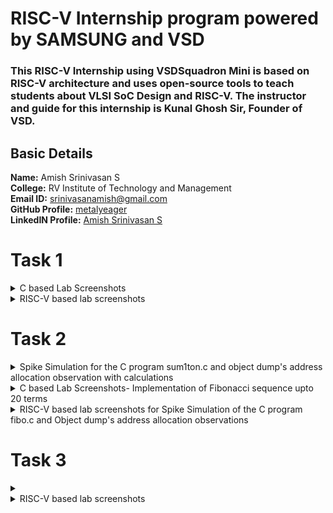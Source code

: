 # RISC-V Internship program powered by SAMSUNG and VSD
### This RISC-V Internship using VSDSquadron Mini is based on RISC-V architecture and uses open-source tools to teach students about VLSI SoC Design and RISC-V. The instructor and guide for this internship is Kunal Ghosh Sir, Founder of VSD.

##  Basic Details

**Name:** Amish Srinivasan S  
**College:** RV Institute of Technology and Management                                         
**Email ID:** srinivasanamish@gmail.com  
**GitHub Profile:** [metalyeager](https://github.com/metalyeager)  
**LinkedIN Profile:** [Amish Srinivasan S](https://www.linkedin.com/in/amish-srinivasan-528448298/)


# Task 1
<details>
<summary>C based Lab Screenshots</summary>
<br>
 
![WhatsApp Image 2025-01-06 at 23 46 13_907fca43](https://github.com/user-attachments/assets/10dd4878-caa1-4dea-829b-4790631abd14)
</details>
<details>
<summary>RISC-V based lab screenshots</summary>
<br>

![WhatsApp Image 2025-01-07 at 00 12 41_5a49a897](https://github.com/user-attachments/assets/6268329b-f886-4582-bee8-b68b192e2e1a)


</details>

# Task 2
<details>
<summary>Spike Simulation for the C program sum1ton.c and object dump's address allocation observation with calculations</summary>
<br>
  
![WhatsApp Image 2025-01-13 at 20 16 02_5119eabd](https://github.com/user-attachments/assets/c42f5b5c-d0b2-43f1-a712-e12052719eba)

![WhatsApp Image 2025-01-13 at 20 16 19_d92527c5](https://github.com/user-attachments/assets/fd848642-9feb-4b08-ab01-a2d76420bbe1)

![WhatsApp Image 2025-01-13 at 20 15 31_4924468d](https://github.com/user-attachments/assets/15519792-834f-4e38-8b3b-1276f36c0e45)

</details>
<details>
<summary>C based Lab Screenshots- Implementation of Fibonacci sequence upto 20 terms</summary>
<br>
  
  ![WhatsApp Image 2025-01-13 at 21 19 10_cece3c16](https://github.com/user-attachments/assets/78b3572c-e270-4ecc-886e-e2ef2528dee6)
</details>
<details>
<summary>RISC-V based lab screenshots for Spike Simulation of the C program fibo.c and Object dump's address allocation observations</summary>
<br>
  
#### Using -O1 compilation algorithm

![WhatsApp Image 2025-01-15 at 14 07 13_46162e79](https://github.com/user-attachments/assets/0dc6e7ed-e43c-435d-981d-08cfb325e9e9)
#### Using -Ofast compliation algorithm

![WhatsApp Image 2025-01-15 at 14 13 52_7dc94361](https://github.com/user-attachments/assets/4226492f-4eec-4740-b72d-e09f2e680537)

</details>

# Task 3
<details>
<summary></summary>
<br>

 ![Image](https://github.com/user-attachments/assets/3a30a7f2-4067-4784-a5a4-af0e47cf8d41)
 
Instruction 1
Instruction: lui a2, 0x1
Type: U-Type
Opcode: 0110111 (lui)
Destination Register: a2 = x12 → 01100
Immediate: 0x1 → 00000000000000000001 (20 bits)
Overall Encoding:
00000000000000000001 | 01100 | 0110111

Instruction 2
Instruction: lui a0, 0x21
Type: U-Type
Opcode: 0110111 (lui)
Destination Register: a0 = x10 → 01010
Immediate: 0x21 → 00000000000100001 (20 bits)
Overall Encoding:
00000000000100001 | 01010 | 0110111

Instruction 3
Instruction: addi sp, sp, -16
Type: I-Type
Opcode: 0010011 (addi)
Destination Register: sp = x2 → 00010
Source Register: sp = x2 → 00010
Immediate: -16 → 1111111111110000 (12 bits, sign-extended)
Overall Encoding:
1111111111110000 | 00010 | 000 | 00010 | 0010011

Instruction 4
Instruction: addi a2, a2, 954
Type: I-Type
Opcode: 0010011 (addi)
Destination Register: a2 = x12 → 01100
Source Register: a2 = x12 → 01100
Immediate: 954 → 0011101010 (12 bits, sign-extended)
Overall Encoding:
0011101010 | 01100 | 000 | 01100 | 0010011

Instruction 5
Instruction: addi a1, a1, 100
Type: I-Type
Opcode: 0010011 (addi)
Destination Register: a1 = x11 → 01011
Source Register: a1 = x11 → 01011
Immediate: 100 → 00000001100100 (12 bits, sign-extended)
Overall Encoding:
00000001100100 | 01011 | 000 | 01011 | 0010011

Instruction 6
Instruction: addi a0, a0, 384
Type: I-Type
Opcode: 0010011 (addi)
Destination Register: a0 = x10 → 01010
Source Register: a0 = x10 → 01010
Immediate: 384 → 00000110000000 (12 bits, sign-extended)
Overall Encoding:
00000110000000 | 01010 | 000 | 01010 | 0010011

Instruction 7
Instruction: sd ra, 8(sp)
Type: S-Type
Opcode: 0100011 (sd)
Source Register: ra = x1 → 00001
Base Register: sp = x2 → 00010
Immediate: 8 → 0000000001000 (split into imm[11:5] and imm[4:0])
Overall Encoding:
0000000 | 00001 | 00010 | 010 | 0001000 | 0100011

Instruction 8
Instruction: jal ra, 1040c
Type: J-Type
Opcode: 1101111 (jal)
Destination Register: ra = x1 → 00001
Offset: 1040c → 00010000000000001100 (20 bits, sign-extended)
Overall Encoding:
00010000000000001100 | 00001 | 1101111

Instruction 9
Instruction: ld ra, 8(sp)
Type: I-Type
Opcode: 0000011 (ld)
Destination Register: ra = x1 → 00001
Base Register: sp = x2 → 00010
Immediate: 8 → 0000000001000 (12 bits, sign-extended)
Overall Encoding:
0000000001000 | 00010 | 011 | 00001 | 0000011

Instruction 10
Instruction: addi a0, a0, 0
Type: I-Type
Opcode: 0010011 (addi)
Destination Register: a0 = x10 → 01010
Source Register: a0 = x10 → 01010
Immediate: 0 → 000000000000 (12 bits, sign-extended)
Overall Encoding:
000000000000 | 01010 | 000 | 01010 | 0010011

Instruction 11
Instruction: addi sp, sp, 16
Type: I-Type
Opcode: 0010011 (addi)
Destination Register: sp = x2 → 00010
Source Register: sp = x2 → 00010
Immediate: 16 → 00000000010000 (12 bits, sign-extended)
Overall Encoding:
00000000010000 | 00010 | 000 | 00010 | 0010011

Instruction 12
Instruction: ret
Type: I-Type (jalr)
Opcode: 1100111 (jalr)
Destination Register: x0 → 00000
Base Register: ra = x1 → 00001
Immediate: 0 → 000000000000 (12 bits, sign-extended)
Overall Encoding:
000000000000 | 00001 | 000 | 00000 | 1100111
</details>
<details>
<summary>RISC-V based lab screenshots</summary>
<br>

![WhatsApp Image 2025-01-07 at 00 12 41_5a49a897](https://github.com/user-attachments/assets/6268329b-f886-4582-bee8-b68b192e2e1a)


</details>
